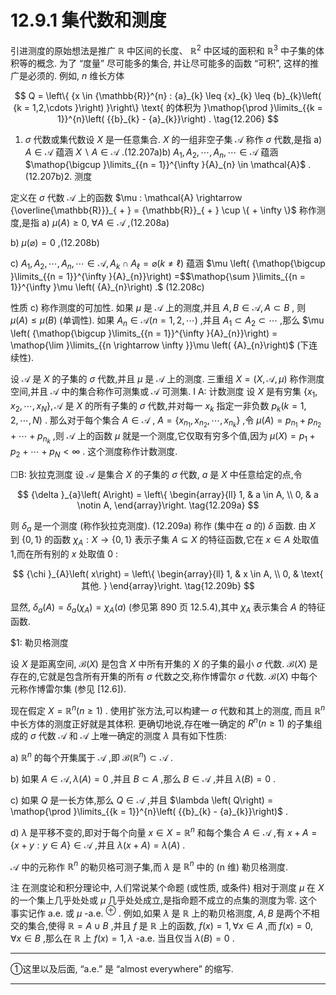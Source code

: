 # 12.9.1 集代数和测度

引进测度的原始想法是推广 $\mathbb{R}$ 中区间的长度、 ${\mathbb{R}}^{2}$ 中区域的面积和 ${\mathbb{R}}^{3}$ 中子集的体积等的概念. 为了 “度量” 尽可能多的集合, 并让尽可能多的函数 “可积”, 这样的推广是必须的. 例如, $n$ 维长方体

$$
Q = \left\{  {x \in  {\mathbb{R}}^{n} : {a}_{k} \leq  {x}_{k} \leq  {b}_{k}\left( {k = 1,2,\cdots }\right) }\right\}  \text{ 的体积为 }\mathop{\prod }\limits_{{k = 1}}^{n}\left( {{b}_{k} - {a}_{k}}\right) . \tag{12.206}
$$

1. $\sigma$ 代数或集代数设 $X$ 是一任意集合. $X$ 的一组非空子集 $\mathcal{A}$ 称作 $\sigma$ 代数,是指 a) $A \in  \mathcal{A}$ 蕴涵 $X \smallsetminus  A \in  \mathcal{A}$ .(12.207a)b) ${A}_{1},{A}_{2},\cdots ,{A}_{n},\cdots  \in  \mathcal{A}$ 蕴涵 $\mathop{\bigcup }\limits_{{n = 1}}^{\infty }{A}_{n} \in  \mathcal{A}$ .(12.207b)2. 测度

定义在 $\sigma$ 代数 $\mathcal{A}$ 上的函数 $\mu  : \mathcal{A} \rightarrow  {\overline{\mathbb{R}}}_{ + } = {\mathbb{R}}_{ + } \cup  \{  + \infty \}$ 称作测度,是指 a) $\mu \left( A\right)  \geq  0,\;\forall A \in  \mathcal{A}$ ,(12.208a)

b) $\mu \left( \varnothing \right)  = 0$ ,(12.208b)

c) ${A}_{1},{A}_{2},\cdots ,{A}_{n},\cdots  \in  \mathcal{A},{A}_{k} \cap  {A}_{\ell } = \varnothing \left( {k \neq  \ell }\right)$ 蕴涵 $\mu \left( {\mathop{\bigcup }\limits_{{n = 1}}^{\infty }{A}_{n}}\right)  =$$\mathop{\sum }\limits_{{n = 1}}^{\infty }\mu \left( {A}_{n}\right) .$ (12.208c)

性质 c) 称作测度的可加性. 如果 $\mu$ 是 $\mathcal{A}$ 上的测度,并且 $A, B \in  \mathcal{A}, A \subset  B$ , 则 $\mu \left( A\right)  \leq  \mu \left( B\right)$ (单调性). 如果 ${A}_{n} \in  \mathcal{A}\left( {n = 1,2,\cdots }\right)$ ,并且 ${A}_{1} \subset  {A}_{2} \subset  \cdots$ ,那么 $\mu \left( {\mathop{\bigcup }\limits_{{n = 1}}^{\infty }{A}_{n}}\right)  = \mathop{\lim }\limits_{{n \rightarrow  \infty }}\mu \left( {A}_{n}\right)$ (下连续性).

设 $\mathcal{A}$ 是 $X$ 的子集的 $\sigma$ 代数,并且 $\mu$ 是 $\mathcal{A}$ 上的测度. 三重组 $X = \left( {X,\mathcal{A},\mu }\right)$ 称作测度空间,并且 $\mathcal{A}$ 中的集合称作可测集或 $\mathcal{A}$ 可测集. I A: 计数测度 设 $X$ 是有穷集 $\left\{  {{x}_{1},{x}_{2},\cdots ,{x}_{N}}\right\}  ,\mathcal{A}$ 是 $X$ 的所有子集的 $\sigma$ 代数,并对每一 ${x}_{k}$ 指定一非负数 ${p}_{k}\left( {k = 1,2,\cdots , N}\right)$ . 那么对于每个集合 $A \in  \mathcal{A}$ , $A = \left\{  {{x}_{{n}_{1}},{x}_{{n}_{2}},\cdots ,{x}_{{n}_{k}}}\right\}$ ,令 $\mu \left( A\right)  = {p}_{{n}_{1}} + {p}_{{n}_{2}} + \cdots  + {p}_{{n}_{k}}$ ,则 $\mathcal{A}$ 上的函数 $\mu$ 就是一个测度,它仅取有穷多个值,因为 $\mu \left( X\right)  = {p}_{1} + {p}_{2} + \cdots  + {p}_{N} < \infty$ . 这个测度称作计数测度.

☐B: 狄拉克测度 设 $\mathcal{A}$ 是集合 $X$ 的子集的 $\sigma$ 代数, $a$ 是 $X$ 中任意给定的点,令

$$
{\delta }_{a}\left( A\right)  = \left\{  \begin{array}{ll} 1, & a \in  A, \\  0, & a \notin  A, \end{array}\right.  \tag{12.209a}
$$

则 ${\delta }_{a}$ 是一个测度 (称作狄拉克测度). (12.209a) 称作 (集中在 $a$ 的) $\delta$ 函数. 由 $X$ 到 $\{ 0,1\}$ 的函数 ${\chi }_{A} : X \rightarrow  \{ 0,1\}$ 表示子集 $A \subseteq  X$ 的特征函数,它在 $x \in  A$ 处取值 1,而在所有别的 $x$ 处取值 0 :

$$
{\chi }_{A}\left( x\right)  = \left\{  \begin{array}{ll} 1, & x \in  A, \\  0, & \text{ 其他. } \end{array}\right.  \tag{12.209b}
$$

显然, ${\delta }_{a}\left( A\right)  = {\delta }_{a}\left( {\chi }_{A}\right)  = {\chi }_{A}\left( a\right)$ (参见第 890 页 12.5.4),其中 ${\chi }_{A}$ 表示集合 $A$ 的特征函数.

$1: 勒贝格测度

设 $X$ 是距离空间, $\mathcal{B}\left( X\right)$ 是包含 $X$ 中所有开集的 $X$ 的子集的最小 $\sigma$ 代数. $\mathcal{B}\left( X\right)$ 是存在的,它就是包含所有开集的所有 $\sigma$ 代数之交,称作博雷尔 $\sigma$ 代数. $\mathcal{B}\left( X\right)$ 中每个元称作博雷尔集 (参见 [12.6]).

现在假定 $X = {\mathbb{R}}^{n}\left( {n \geq  1}\right)$ . 使用扩张方法,可以构建一 $\sigma$ 代数和其上的测度, 而且 ${\mathbb{R}}^{n}$ 中长方体的测度正好就是其体积. 更确切地说,存在唯一确定的 ${R}^{n}\left( {n \geq  1}\right)$ 的子集组成的 $\sigma$ 代数 $\mathcal{A}$ 和 $\mathcal{A}$ 上唯一确定的测度 $\lambda$ 具有如下性质:

a) ${\mathbb{R}}^{n}$ 的每个开集属于 $\mathcal{A}$ ,即 $\mathcal{B}\left( {\mathbb{R}}^{n}\right)  \subset  \mathcal{A}$ .

b) 如果 $A \in  \mathcal{A},\lambda \left( A\right)  = 0$ ,并且 $B \subset  A$ ,那么 $B \in  \mathcal{A}$ ,并且 $\lambda \left( B\right)  = 0$ .

c) 如果 $Q$ 是一长方体,那么 $Q \in  \mathcal{A}$ ,并且 $\lambda \left( Q\right)  = \mathop{\prod }\limits_{{k = 1}}^{n}\left( {{b}_{k} - {a}_{k}}\right)$ .

d) $\lambda$ 是平移不变的,即对于每个向量 $x \in  X = {\mathbb{R}}^{n}$ 和每个集合 $A \in  \mathcal{A}$ ,有 $x + A = \{ x + y : y \in  A\}  \in  \mathcal{A}$ ,并且 $\lambda \left( {x + A}\right)  = \lambda \left( A\right)$ .

$\mathcal{A}$ 中的元称作 ${\mathbb{R}}^{n}$ 的勒贝格可测子集,而 $\lambda$ 是 ${\mathbb{R}}^{n}$ 中的 (n 维) 勒贝格测度.

注 在测度论和积分理论中, 人们常说某个命题 (或性质, 或条件) 相对于测度 $\mu$ 在 $X$ 的一个集上几乎处处或 $\mu$ 几乎处处成立,是指命题不成立的点集的测度为零. 这个事实记作 a.e. 或 $\mu$ -a.e. ${}^{ \oplus  }$ . 例如,如果 $\lambda$ 是 $\mathbb{R}$ 上的勒贝格测度, $A, B$ 是两个不相交的集合,使得 $\mathbb{R} = A \cup  B$ ,并且 $f$ 是 $\mathbb{R}$ 上的函数, $f\left( x\right)  = 1,\forall x \in  A$ ,而 $f\left( x\right)  = 0,\forall x \in  B$ ,那么在 $\mathbb{R}$ 上 $f\left( x\right)  = 1,\lambda$ -a.e. 当且仅当 $\lambda \left( B\right)  = 0$ .

---

①这里以及后面, “a.e.” 是 “almost everywhere” 的缩写.

---
